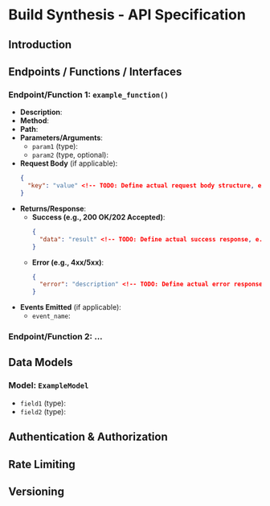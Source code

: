 # Build Synthesis - API Specification

## Introduction

<!-- TODO: Briefly describe the purpose of this API and how it facilitates interaction with the Build Synthesis module. 
What are the main use cases? E.g., triggering builds programmatically, initiating code synthesis tasks. -->

## Endpoints / Functions / Interfaces

<!-- TODO: Detail each API endpoint, function, or interface provided by this module. Use a consistent format. 
Replace example_function() with actual specifications for build triggering or code synthesis. 
If most interaction is via MCP tools, this section might be minimal or state that. -->

### Endpoint/Function 1: `example_function()`

- **Description**: <!-- TODO: What this function does. E.g., "Triggers a specific build target." -->
- **Method**: <!-- TODO: e.g., POST for triggering actions, or N/A for library functions -->
- **Path**: <!-- TODO: e.g., /api/build/trigger or N/A -->
- **Parameters/Arguments**:
    - `param1` (type): <!-- TODO: Description of parameter. E.g., "target_name (str): Name of the build target." -->
    - `param2` (type, optional): <!-- TODO: Description of parameter. Default: value. E.g., "clean_build (bool, optional): Perform a clean build. Default: false." -->
- **Request Body** (if applicable):
    ```json
    {
      "key": "value" <!-- TODO: Define actual request body structure, e.g., build parameters -->
    }
    ```
- **Returns/Response**:
    - **Success (e.g., 200 OK/202 Accepted)**:
        ```json
        {
          "data": "result" <!-- TODO: Define actual success response, e.g., build ID, status message -->
        }
        ```
    - **Error (e.g., 4xx/5xx)**:
        ```json
        {
          "error": "description" <!-- TODO: Define actual error response structure and common error codes for build failures or invalid requests -->
        }
        ```
- **Events Emitted** (if applicable):
    - `event_name`: <!-- TODO: Description of event and its payload, e.g., build_started, build_completed. -->

### Endpoint/Function 2: ... <!-- TODO: Add more endpoints/functions as needed, e.g., for code synthesis tasks if exposed via direct API. -->

## Data Models

<!-- TODO: Define any common data structures or models used by the API, e.g., BuildJob, SynthesisRequest. -->

### Model: `ExampleModel`
- `field1` (type): <!-- TODO: Description of field1. -->
- `field2` (type): <!-- TODO: Description of field2. -->
<!-- TODO: Add more models as needed -->

## Authentication & Authorization

<!-- TODO: Describe how API access is secured, if applicable, especially for build-triggering actions. -->

## Rate Limiting

<!-- TODO: Specify any rate limits imposed on API usage, e.g., for triggering builds. -->

## Versioning

<!-- TODO: Explain the API versioning strategy. --> 